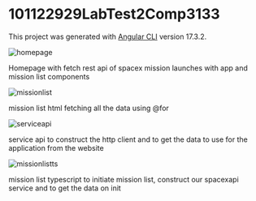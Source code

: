 # 101122929LabTest2Comp3133

This project was generated with [Angular CLI](https://github.com/angular/angular-cli) version 17.3.2.

![homepage](https://github.com/emanuelko/101122929-lab-test2-comp3133/assets/91573815/447b07e3-1482-4663-bece-674a1563ce1c)

Homepage with fetch rest api of spacex mission launches with app and mission list components

![missionlist](https://github.com/emanuelko/101122929-lab-test2-comp3133/assets/91573815/1b4f62fd-ad36-4a26-b4ec-174ceba8de0a)

mission list html fetching all the data using @for

![serviceapi](https://github.com/emanuelko/101122929-lab-test2-comp3133/assets/91573815/8d16561a-d7a5-427f-8e4c-ddedb9a13492)

service api to construct the http client and to get the data to use for the application from the website

![missionlistts](https://github.com/emanuelko/101122929-lab-test2-comp3133/assets/91573815/12f07485-f1bf-4f84-9607-b87d85304bf5)

mission list typescript to initiate mission list, construct our spacexapi service and to get the data on init
